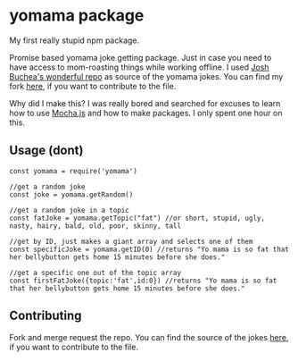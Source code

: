 # yomama package

My first really stupid npm package.

Promise based yomama joke getting package. Just in case you need to  have access to mom-roasting things while working offline. I used [Josh Buchea's wonderful repo](https://github.com/joshbuchea/yo-mama) as source of the yomama jokes. You can find my fork [here](https://github.com/JesseStorms/yo-mama), if you want to contribute to the file.

Why did I make this? I was really bored and searched for excuses to learn how to use [Mocha.js](https://mochajs.org/) and how to make packages. I only spent one hour on this.

## Usage (dont)

    const yomama = require('yomama')
    
    //get a random joke
    const joke = yomama.getRandom()
     
    //get a random joke in a topic
    const fatJoke = yomama.getTopic("fat") //or short, stupid, ugly, nasty, hairy, bald, old, poor, skinny, tall 
     
    //get by ID, just makes a giant array and selects one of them
    const specificJoke = yomama.getID(0) //returns "Yo mama is so fat that her bellybutton gets home 15 minutes before she does." 
     
    //get a specific one out of the topic array
    const firstFatJoke({topic:'fat',id:0}) //returns "Yo mama is so fat that her bellybutton gets home 15 minutes before she does." 

## Contributing

Fork and merge request the repo.  You can find the source of the jokes [here](https://github.com/JesseStorms/yo-mama), if you want to contribute to the file.
